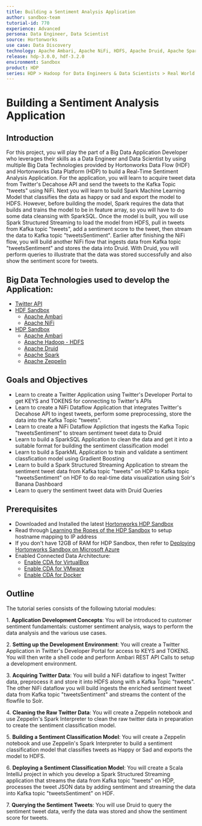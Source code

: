 ```yaml
---
title: Building a Sentiment Analysis Application
author: sandbox-team
tutorial-id: 770
experience: Advanced
persona: Data Engineer, Data Scientist
source: Hortonworks
use case: Data Discovery
technology: Apache Ambari, Apache NiFi, HDFS, Apache Druid, Apache Spark, Apache Zeppelin
release: hdp-3.0.0, hdf-3.2.0
environment: Sandbox
product: HDP
series: HDP > Hadoop for Data Engineers & Data Scientists > Real World Examples, HDF > Develop Data Flow & Streaming Applications > Real World Examples
---
```


# Building a Sentiment Analysis Application

## Introduction

For this project, you will play the part of a Big Data Application Developer who leverages their skills as a Data Engineer and Data Scientist by using multiple Big Data Technologies provided by Hortonworks Data Flow (HDF) and Hortonworks Data Platform (HDP) to build a Real-Time Sentiment Analysis Application. For the application, you will learn to acquire tweet data from Twitter's Decahose API and send the tweets to the Kafka Topic "tweets" using NiFi. Next you will learn to build Spark Machine Learning Model that classifies the data as happy or sad and export the model to HDFS. However, before building the model, Spark requires the data that builds and trains the model to be in feature array, so you will have to do some data cleansing with SparkSQL. Once the model is built, you will use Spark Structured Streaming to load the model from HDFS, pull in tweets from Kafka topic "tweets", add a sentiment score to the tweet, then stream the data to Kafka topic "tweetsSentiment". Earlier after finishing the NiFi flow, you will build another NiFi flow that ingests data from Kafka topic "tweetsSentiment" and stores the data into Druid. With Druid, you will perform queries to illustrate that the data was stored successfully and also show the sentiment score for tweets.

## Big Data Technologies used to develop the Application:

- [Twitter API](https://dev.twitter.com/)
- [HDF Sandbox](https://hortonworks.com/products/data-platforms/hdf/)
    - [Apache Ambari](https://ambari.apache.org/)
    - [Apache NiFi](https://nifi.apache.org/)
- [HDP Sandbox](https://hortonworks.com/products/data-platforms/hdp/)
    - [Apache Ambari](https://ambari.apache.org/)
    - [Apache Hadoop - HDFS](http://hadoop.apache.org/docs/r2.7.6/)
    - [Apache Druid](http://druid.io)
    - [Apache Spark](https://spark.apache.org/)
    - [Apache Zeppelin](https://zeppelin.apache.org/)

## Goals and Objectives

- Learn to create a Twitter Application using Twitter's Developer Portal to get KEYS and TOKENS for connecting to Twitter's APIs
- Learn to create a NiFi Dataflow Application that integrates Twitter's Decahose API to ingest tweets, perform some preprocessing, store the data into the Kafka Topic "tweets".
- Learn to create a NiFi Dataflow Appliction that ingests the Kafka Topic "tweetsSentiment" to stream sentiment tweet data to Druid
- Learn to build a SparkSQL Application to clean the data and get it into a suitable format for building the sentiment classification model
- Learn to build a SparkML Application to train and validate a sentiment classfication model using Gradient Boosting
- Learn to build a Spark Structured Streaming Application to stream the sentiment tweet data from Kafka topic "tweets" on HDP to Kafka topic "tweetsSentiment" on HDF to do real-time data visualization using Solr's Banana Dashboard
- Learn to query the sentiment tweet data with Druid Queries

## Prerequisites

- Downloaded and Installed the latest [Hortonworks HDP Sandbox](https://hortonworks.com/hdp/downloads/)
- Read through [Learning the Ropes of the HDP Sandbox](https://hortonworks.com/tutorial/learning-the-ropes-of-the-hortonworks-sandbox/) to setup hostname mapping to IP address
- If you don't have 12GB of RAM for HDP Sandbox, then refer to [Deploying Hortonworks Sandbox on Microsoft Azure](https://hortonworks.com/tutorial/sandbox-deployment-and-install-guide/section/4/)
- Enabled Connected Data Architecture:
  - [Enable CDA for VirtualBox](https://hortonworks.com/tutorial/sandbox-deployment-and-install-guide/section/1/#enable-connected-data-architecture-cda---advanced-topic)
  - [Enable CDA for VMware](https://hortonworks.com/tutorial/sandbox-deployment-and-install-guide/section/2/#enable-connected-data-architecture-cda---advanced-topic)
  - [Enable CDA for Docker](https://hortonworks.com/tutorial/sandbox-deployment-and-install-guide/section/3/#enable-connected-data-architecture-cda---advanced-topic)

## Outline

The tutorial series consists of the following tutorial modules:

1\. **Application Development Concepts**: You will be introduced to customer sentiment fundamentals: customer sentiment analysis, ways to perform the data analysis and the various use cases.

2\. **Setting up the Development Environment**: You will create a Twitter Application in Twitter's Developer Portal for access to KEYS and TOKENS. You will then write a shell code and perform Ambari REST API Calls to setup a development environment.

3\. **Acquiring Twitter Data**: You will build a NiFi dataflow to ingest Twitter data, preprocess it and store it into HDFS along with a Kafka Topic "tweets". The other NiFi dataflow you will build ingests the enriched sentiment tweet data from Kafka topic "tweetsSentiment" and streams the content of the flowfile to Solr.

4\. **Cleaning the Raw Twitter Data**: You will create a Zeppelin notebook and use Zeppelin's Spark Interpreter to clean the raw twitter data in preparation to create the sentiment classification model.

5\. **Building a Sentiment Classification Model**: You will create a Zeppelin notebook and use Zeppelin's Spark Interpreter to build a sentiment classification model that classifies tweets as Happy or Sad and exports the model to HDFS.

6\. **Deploying a Sentiment Classification Model**: You will create a Scala IntelliJ project in which you develop a Spark Structured Streaming application that streams the data from Kafka topic "tweets" on HDP, processes the tweet JSON data by adding sentiment and streaming the data into Kafka topic "tweetsSentiment" on HDF.

7\. **Querying the Sentiment Tweets**: You will use Druid to query the sentiment tweet data, verify the data was stored and show the sentiment score for tweets.
